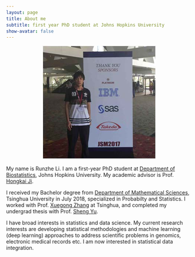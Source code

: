 ```yaml
---
layout: page
title: About me
subtitle: first year PhD student at Johns Hopkins University
show-avatar: false
---
```


<center>
<img src="/img/JSM_Runzhe.jpg">
</center>

My name is Runzhe Li. I am a first-year PhD student at [Department of Biostatistics](https://www.jhsph.edu/departments/biostatistics/), Johns Hopkins University. My academic advisor is Prof. [Hongkai Ji](http://www.biostat.jhsph.edu/~hji/). 

I received my Bachelor degree from [Department of Mathematical Sciences](http://math.tsinghua.edu.cn/), Tsinghua University in July 2018, specialized in Probabilty and Statistics. I worked with Prof. [Xuegong Zhang](http://bioinfo.au.tsinghua.edu.cn/CSSB/web/english/people/zhangxuegong.html) at Tsinghua, and completed my undergrad thesis with Prof. [Sheng Yu](http://www.stat.tsinghua.edu.cn/en/teambuilder/faculty/yu-sheng/).

I have broad interests in statistics and data science. My current research interests are developing statistical methodologies and machine learning (deep learning) approaches to address scientific problems in genomics, electronic medical records etc. I am now interested in statistical data integration.
